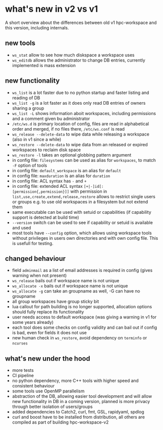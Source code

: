 # what's new in v2 vs v1

A short overview about the differences between old v1 hpc-workspace and this version,
including internals.

## new tools

- `ws_stat` allow to see how much diskspace a workspace uses
- `ws_editdb` allows the administrator to change DB entries, currently implemented is mass extension

## new functionality

- `ws_list` is a lot faster due to no python startup and faster listing and reading of DB
- `ws_list -g` is a lot faster as it does only read DB entries of owners sharing a group
- `ws_list -L` shows information aboit workspaces, including permissions and a comment given bu administrator
- `/etc/ws.d` is primary location of config, files are read in alphabetical order and merged, if no files there,
`/etc/ws.conf` is read
- `ws_release --delete-data` to wipe data while releasing a workspace (also in v1 since a while)
- `ws_restore --delete-data` to wipe data from an released or expired workspaces to reclaim disk space
- `ws_restore -l` takes an optional globbing pattern argument
- in config file: `filesystems` can be used as alias for `workspaces`, to match `-F` option of tools
- in config file: `default_workspace` is an alias for `default`
- in config file: `maxduration` is an alias for `duration`
- in config file: ACL syntax has `-` and `+`
- in config file: extended ACL syntax `[+|-]id[:[permission{,permission}]]` with permission in `list,use,create,extend,release,restore`
  allows to restrict single users or groups e.g. to use old workspaces in a filesystem but not extend them
- same executable can be used with setuid or capabilities (if capability support is detected at build time)
- `--version` switch can be used to see if capability or setuid is available and used
- most tools have `--config` option, which allows using workspace tools without privileges in users own directories and with own config file. This is usefull for testing.

## changed behaviour

- field `adminmail` as a list of email addresses is required in config (gives warning when not present)
- `ws_release` bails out if workspace name is not unique
- `ws_allocate -x` bails out if workspace name is not unique
- `ws_allocate -g` can take an groupname as well, -G can have no groupname
- all group workspaces have group sticky bit
- lua callout for path building is no longer supported, allocation options should fully replace its functionality
- user needs access to default workspace (was giving a warning in v1 for some years already)
- each tool does some checks on config validity and can bail out if config is bad, even for fields it does not use
- new human check in `ws_restore`, avoid dependency on `terminfo` or `ncurses`

## what's new under the hood

- more tests
- CI pipeline
- no python dependency, more C++ tools with higher speed and consistent behaviour
- some tools use OpenMP parallelism
- abstraction of the DB, allowing easier tool development and will allow new functionality in DB in a coming version, planned is more privacy through better isolation of users/groups
- added dependencies to Catch2, curl, fmt, GSL, rapidyaml, spdlog
- curl and boost have to be installed from distribution, all others are compiled as part of building hpc-workspace-v2
